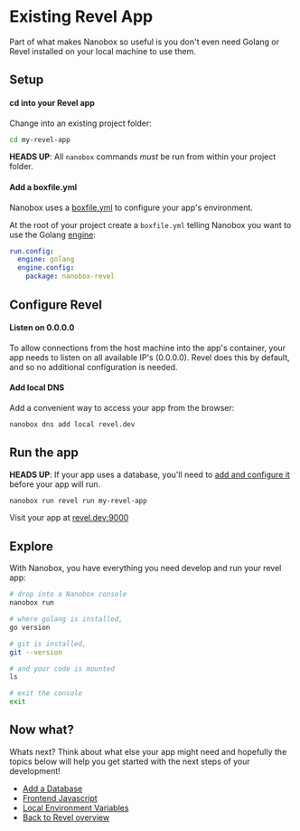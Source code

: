 # Existing Revel App
Part of what makes Nanobox so useful is you don't even need Golang or Revel installed on your local machine to use them.

## Setup

#### cd into your Revel app
Change into an existing project folder:

```bash
cd my-revel-app
```

**HEADS UP**: All `nanobox` commands *must* be run from within your project folder.

#### Add a boxfile.yml
Nanobox uses a <a href="https://docs.nanobox.io/boxfile/" target="\_blank">boxfile.yml</a> to configure your app's environment.

At the root of your project create a `boxfile.yml` telling Nanobox you want to use the Golang <a href="https://docs.nanobox.io/engines/" target="\_blank">engine</a>:

```yaml
run.config:
  engine: golang
  engine.config:
    package: nanobox-revel
```

## Configure Revel

#### Listen on 0.0.0.0
To allow connections from the host machine into the app's container, your app needs to listen on all available IP's (0.0.0.0). Revel does this by default, and so no additional configuration is needed.

#### Add local DNS
Add a convenient way to access your app from the browser:

```bash
nanobox dns add local revel.dev
```

## Run the app
**HEADS UP**: If your app uses a database, you'll need to [add and configure it](/golang/revel/add-a-database) before your app will run.

```bash
nanobox run revel run my-revel-app
```

Visit your app at <a href="http://revel.dev:9000" target="\_blank">revel.dev:9000</a>

## Explore
With Nanobox, you have everything you need develop and run your revel app:

```bash
# drop into a Nanobox console
nanobox run

# where golang is installed,
go version

# git is installed,
git --version

# and your code is mounted
ls

# exit the console
exit
```

## Now what?
Whats next? Think about what else your app might need and hopefully the topics below will help you get started with the next steps of your development!

* [Add a Database](/golang/revel/add-a-database)
* [Frontend Javascript](/golang/revel/frontend-javascript)
* [Local Environment Variables](/golang/revel/local-evars)
* [Back to Revel overview](/golang/revel)
